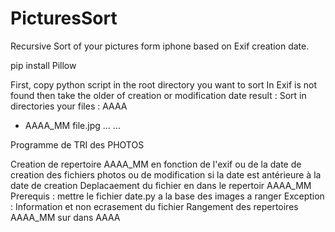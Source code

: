# PicturesSort
Recursive Sort of your pictures form iphone based on Exif creation date. 

pip install Pillow

First, copy python script in the root directory you want to sort
In Exif is not found then take the older of creation or modification date
result : 
Sort in directories your files :
AAAA
  - AAAA_MM
      file.jpg ...
...

Programme de TRI des PHOTOS 

Creation de repertoire AAAA_MM en fonction de l'exif ou de la date de creation des fichiers photos 
ou de modification si la date est antérieure à la date de creation 
Deplacaement du fichier en dans le repertoir AAAA_MM
Prerequis : mettre le fichier date.py a la base des images a ranger
Exception : Information et non ecrasement du fichier
Rangement des repertoires AAAA_MM sur dans AAAA

